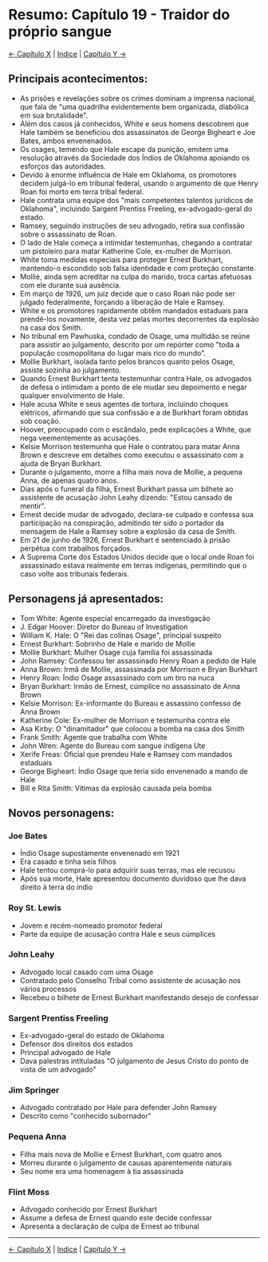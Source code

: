 # Resumo: Capítulo 19 - Traidor do próprio sangue

[← Capítulo X](assassinos_da_lua_das_flores_chapter_0X_resumo.md) | [Indice](README.md) | [Capítulo Y →](assassinos_da_lua_das_flores_chapter_0Y_resumo.md)

## Principais acontecimentos:
- As prisões e revelações sobre os crimes dominam a imprensa nacional, que fala de "uma quadrilha evidentemente bem organizada, diabólica em sua brutalidade".
- Além dos casos já conhecidos, White e seus homens descobrem que Hale também se beneficiou dos assassinatos de George Bigheart e Joe Bates, ambos envenenados.
- Os osages, temendo que Hale escape da punição, emitem uma resolução através da Sociedade dos Índios de Oklahoma apoiando os esforços das autoridades.
- Devido à enorme influência de Hale em Oklahoma, os promotores decidem julgá-lo em tribunal federal, usando o argumento de que Henry Roan foi morto em terra tribal federal.
- Hale contrata uma equipe dos "mais competentes talentos jurídicos de Oklahoma", incluindo Sargent Prentiss Freeling, ex-advogado-geral do estado.
- Ramsey, seguindo instruções de seu advogado, retira sua confissão sobre o assassinato de Roan.
- O lado de Hale começa a intimidar testemunhas, chegando a contratar um pistoleiro para matar Katherine Cole, ex-mulher de Morrison.
- White toma medidas especiais para proteger Ernest Burkhart, mantendo-o escondido sob falsa identidade e com proteção constante.
- Mollie, ainda sem acreditar na culpa do marido, troca cartas afetuosas com ele durante sua ausência.
- Em março de 1926, um juiz decide que o caso Roan não pode ser julgado federalmente, forçando a liberação de Hale e Ramsey.
- White e os promotores rapidamente obtêm mandados estaduais para prendê-los novamente, desta vez pelas mortes decorrentes da explosão na casa dos Smith.
- No tribunal em Pawhuska, condado de Osage, uma multidão se reúne para assistir ao julgamento, descrito por um repórter como "toda a população cosmopolitana do lugar mais rico do mundo".
- Mollie Burkhart, isolada tanto pelos brancos quanto pelos Osage, assiste sozinha ao julgamento.
- Quando Ernest Burkhart tenta testemunhar contra Hale, os advogados de defesa o intimidam a ponto de ele mudar seu depoimento e negar qualquer envolvimento de Hale.
- Hale acusa White e seus agentes de tortura, incluindo choques elétricos, afirmando que sua confissão e a de Burkhart foram obtidas sob coação.
- Hoover, preocupado com o escândalo, pede explicações a White, que nega veementemente as acusações.
- Kelsie Morrison testemunha que Hale o contratou para matar Anna Brown e descreve em detalhes como executou o assassinato com a ajuda de Bryan Burkhart.
- Durante o julgamento, morre a filha mais nova de Mollie, a pequena Anna, de apenas quatro anos.
- Dias após o funeral da filha, Ernest Burkhart passa um bilhete ao assistente de acusação John Leahy dizendo: "Estou cansado de mentir".
- Ernest decide mudar de advogado, declara-se culpado e confessa sua participação na conspiração, admitindo ter sido o portador da mensagem de Hale a Ramsey sobre a explosão da casa de Smith.
- Em 21 de junho de 1926, Ernest Burkhart é sentenciado à prisão perpétua com trabalhos forçados.
- A Suprema Corte dos Estados Unidos decide que o local onde Roan foi assassinado estava realmente em terras indígenas, permitindo que o caso volte aos tribunais federais.

## Personagens já apresentados:
- Tom White: Agente especial encarregado da investigação
- J. Edgar Hoover: Diretor do Bureau of Investigation
- William K. Hale: O "Rei das colinas Osage", principal suspeito
- Ernest Burkhart: Sobrinho de Hale e marido de Mollie
- Mollie Burkhart: Mulher Osage cuja família foi assassinada
- John Ramsey: Confessou ter assassinado Henry Roan a pedido de Hale
- Anna Brown: Irmã de Mollie, assassinada por Morrison e Bryan Burkhart
- Henry Roan: Índio Osage assassinado com um tiro na nuca
- Bryan Burkhart: Irmão de Ernest, cúmplice no assassinato de Anna Brown
- Kelsie Morrison: Ex-informante do Bureau e assassino confesso de Anna Brown
- Katherine Cole: Ex-mulher de Morrison e testemunha contra ele
- Asa Kirby: O "dinamitador" que colocou a bomba na casa dos Smith
- Frank Smith: Agente que trabalha com White
- John Wren: Agente do Bureau com sangue indígena Ute
- Xerife Freas: Oficial que prendeu Hale e Ramsey com mandados estaduais
- George Bigheart: Índio Osage que teria sido envenenado a mando de Hale
- Bill e Rita Smith: Vítimas da explosão causada pela bomba

## Novos personagens:

### Joe Bates
- Índio Osage supostamente envenenado em 1921
- Era casado e tinha seis filhos
- Hale tentou comprá-lo para adquirir suas terras, mas ele recusou
- Após sua morte, Hale apresentou documento duvidoso que lhe dava direito à terra do índio

### Roy St. Lewis
- Jovem e recém-nomeado promotor federal
- Parte da equipe de acusação contra Hale e seus cúmplices

### John Leahy
- Advogado local casado com uma Osage
- Contratado pelo Conselho Tribal como assistente de acusação nos vários processos
- Recebeu o bilhete de Ernest Burkhart manifestando desejo de confessar

### Sargent Prentiss Freeling
- Ex-advogado-geral do estado de Oklahoma
- Defensor dos direitos dos estados
- Principal advogado de Hale
- Dava palestras intituladas "O julgamento de Jesus Cristo do ponto de vista de um advogado"

### Jim Springer
- Advogado contratado por Hale para defender John Ramsey
- Descrito como "conhecido subornador"

### Pequena Anna
- Filha mais nova de Mollie e Ernest Burkhart, com quatro anos
- Morreu durante o julgamento de causas aparentemente naturais
- Seu nome era uma homenagem à tia assassinada

### Flint Moss
- Advogado conhecido por Ernest Burkhart
- Assume a defesa de Ernest quando este decide confessar
- Apresenta a declaração de culpa de Ernest ao tribunal 
---
[← Capítulo X](assassinos_da_lua_das_flores_chapter_0X_resumo.md) | [Indice](README.md) | [Capítulo Y →](assassinos_da_lua_das_flores_chapter_0Y_resumo.md)